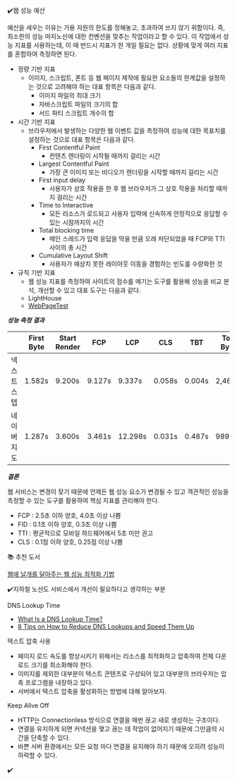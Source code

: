 ✔️웹 성능 예산

예산을 세우는 이유는 가용 자원의 한도를 정해놓고, 초과하여 쓰지 않기 위함이다. 즉, 최소한의 성능 마지노선에 대한 컨벤션을 맞추는 작업이라고 할 수 있다.
이 작업에서 성능 지표를 사용하는데, 이 때 반드시 지표가 한 개일 필요는 없다. 상황에 맞게 여러 지표를 혼합하여 측정하면 된다.

- 정량 기반 지표
  - 이미지, 스크립트, 폰트 등 웹 페이지 제작에 필요한 요소들의 한계값을 설정하는 것으로 고려해야 하는 대표 항목은 다음과 같다.
    - 이미지 파일의 최대 크기
    - 자바스크립트 파일의 크기의 합
    - 서드 파티 스크립트 개수의 합
- 시간 기반 지표
  - 브라우저에서 발생하는 다양한 웹 이벤트 값을 측정하여 성능에 대한 목표치를 설정하는 것으로 대표 항목은 다음과 같다.
    - First Contentful Paint
      - 컨텐츠 렌더링이 시작될 때까지 걸리는 시간
    - Largest Contentful Paint
      - 가장 큰 이미지 또는 비디오가 렌더링을 시작할 때까지 걸리는 시간
    - First input delay
      - 사용자가 상호 작용을 한 후 웹 브라우저가 그 상호 작용을 처리할 때까지 걸리는 시간
    - Time to Interactive
      - 모든 리소스가 로드되고 사용자 입력에 신속하게 안정적으로 응답할 수 있는 시점까지의 시간
    - Total blocking time
      - 메인 스레드가 입력 응답을 막을 만큼 오래 차단되었을 때 FCP와 TTI 사이의 총 시간
    - Cumulative Layout Shift
      - 사용자가 예상치 못한 레이아웃 이동을 경험하는 빈도를 수량화한 것
- 규칙 기반 지표
  - 웹 성능 지표를 측정하여 사이트의 점수를 메기는 도구를 활용해 성능을 비교 분석, 개선할 수 있고 대표 도구는 다음과 같다.
  - LightHouse
  - [WebPageTest](https://www.webpagetest.org/)

***성능 측정 결과***

| |First Byte|Start Render|FCP|LCP|CLS|TBT|Total Bytes|
|---|---|---|---|---|---|---|---|
|넥스트스텝|1.582s|9.200s|9.127s|9.337s|0.058s|0.004s|2,462KB|
|네이버지도|1.287s|3.600s|3.461s|12.298s|0.031s|0.487s|989KB|

***결론***

웹 서비스는 변경이 잦기 때문에 언제든 웹 성능 요소가 변경될 수 있고 객관적인 성능을 측정할 수 있는 도구를 활용하여 핵심 지표를 관리해야 한다.

- FCP : 2.5초 이하 양호, 4.0초 이상 나쁨
- FID : 0.1초 이하 양호, 0.3초 이상 나쁨
- TTI : 평균적으로 모바일 하드웨어에서 5초 미만 권고
- CLS : 0.1점 이하 양호, 0.25점 이상 나쁨

📚 추천 도서

[웹에 날개를 달아주는 웹 성능 최적화 기법](http://www.yes24.com/product/goods/96262886)

✔️지하철 노선도 서비스에서 개선이 필요하다고 생각하는 부분

DNS Lookup Time
- [What Is a DNS Lookup Time?](https://sematext.com/glossary/dns-lookup-time/)
- [8 Tips on How to Reduce DNS Lookups and Speed Them Up](https://kinsta.com/blog/reduce-dns-lookups)

텍스트 압축 사용
- 페이지 로드 속도를 향상시키기 위해서는 리소스를 최적화하고 압축하여 전체 다운로드 크기를 최소화해야 한다.
- 이미지를 제외한 대부분이 텍스트 콘텐츠로 구성되어 있고 대부분의 브라우저는 압축 프로그램을 내장하고 있다.
- 서버에서 텍스트 압축을 활성화하는 방법에 대해 알아보자.

Keep Alive Off
- HTTP는 Connectionless 방식으로 연결을 매번 끊고 새로 생성하는 구조이다.
- 연결을 유지하게 되면 커넥션을 맺고 끊는 데 작업이 없어지기 때문에 그만큼의 시간을 단축할 수 있다.
- 바쁜 서버 환경에서는 모든 요청 마다 연결을 유지해야 하기 때문에 오히려 성능이 하락할 수 있다.

✔️

